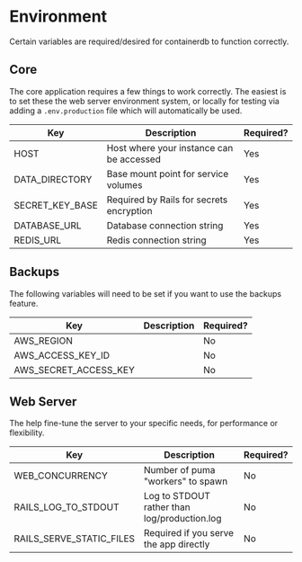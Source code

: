 # Environment

Certain variables are required/desired for containerdb to function correctly.


## Core

The core application requires a few things to work correctly. The easiest is
to set these the web server environment system, or locally for testing via
adding a `.env.production` file which will automatically be used.

| Key                         | Description                                    | Required?     |
|-----------------------------|------------------------------------------------|---------------|
| HOST                        | Host where your instance can be accessed       | Yes           |
| DATA_DIRECTORY              | Base mount point for service volumes           | Yes           |
| SECRET_KEY_BASE             | Required by Rails for secrets encryption       | Yes           |
| DATABASE_URL                | Database connection string                     | Yes           |
| REDIS_URL                   | Redis connection string                        | Yes           |


## Backups

The following variables will need to be set if you want to use the backups feature.

| Key                         | Description                                    | Required?     |
|-----------------------------|------------------------------------------------|---------------|
| AWS_REGION                  |                                                | No            |
| AWS_ACCESS_KEY_ID           |                                                | No            |
| AWS_SECRET_ACCESS_KEY       |                                                | No            |


## Web Server

The help fine-tune the server to your specific needs, for performance or flexibility.

| Key                         | Description                                    | Required?     |
|-----------------------------|------------------------------------------------|---------------|
| WEB_CONCURRENCY             | Number of puma "workers" to spawn              | No            |
| RAILS_LOG_TO_STDOUT         | Log to STDOUT rather than log/production.log   | No            |
| RAILS_SERVE_STATIC_FILES    | Required if you serve the app directly         | No            |
